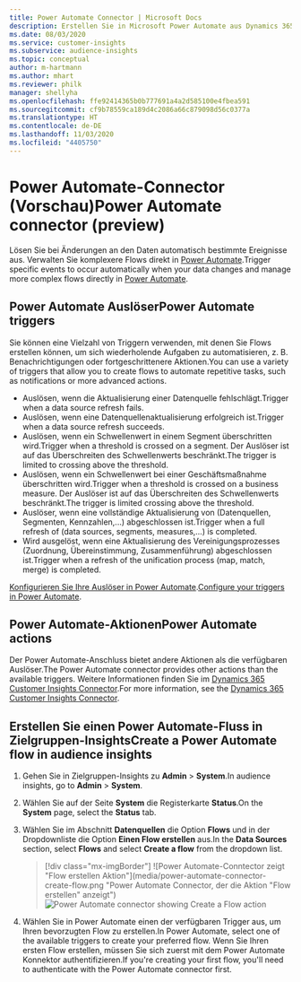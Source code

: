 ```yaml
---
title: Power Automate Connector | Microsoft Docs
description: Erstellen Sie in Microsoft Power Automate aus Dynamics 365 Customer Insights Flows.
ms.date: 08/03/2020
ms.service: customer-insights
ms.subservice: audience-insights
ms.topic: conceptual
author: m-hartmann
ms.author: mhart
ms.reviewer: philk
manager: shellyha
ms.openlocfilehash: ffe92414365b0b777691a4a2d585100e4fbea591
ms.sourcegitcommit: cf9b78559ca189d4c2086a66c879098d56c0377a
ms.translationtype: HT
ms.contentlocale: de-DE
ms.lasthandoff: 11/03/2020
ms.locfileid: "4405750"
---
```

# <a name="power-automate-connector-preview"></a><span data-ttu-id="9319f-103">Power Automate-Connector (Vorschau)</span><span class="sxs-lookup"><span data-stu-id="9319f-103">Power Automate connector (preview)</span></span>

<span data-ttu-id="9319f-104">Lösen Sie bei Änderungen an den Daten automatisch bestimmte Ereignisse aus. Verwalten Sie komplexere Flows direkt in [Power Automate](https://flow.microsoft.com/).</span><span class="sxs-lookup"><span data-stu-id="9319f-104">Trigger specific events to occur automatically when your data changes and manage more complex flows directly in [Power Automate](https://flow.microsoft.com/).</span></span>

## <a name="power-automate-triggers"></a><span data-ttu-id="9319f-105">Power Automate Auslöser</span><span class="sxs-lookup"><span data-stu-id="9319f-105">Power Automate triggers</span></span>

<span data-ttu-id="9319f-106">Sie können eine Vielzahl von Triggern verwenden, mit denen Sie Flows erstellen können, um sich wiederholende Aufgaben zu automatisieren, z. B. Benachrichtigungen oder fortgeschrittenere Aktionen.</span><span class="sxs-lookup"><span data-stu-id="9319f-106">You can use a variety of triggers that allow you to create flows to automate repetitive tasks, such as notifications or more advanced actions.</span></span> 

- <span data-ttu-id="9319f-107">Auslösen, wenn die Aktualisierung einer Datenquelle fehlschlägt.</span><span class="sxs-lookup"><span data-stu-id="9319f-107">Trigger when a data source refresh fails.</span></span> 
- <span data-ttu-id="9319f-108">Auslösen, wenn eine Datenquellenaktualisierung erfolgreich ist.</span><span class="sxs-lookup"><span data-stu-id="9319f-108">Trigger when a data source refresh succeeds.</span></span>
- <span data-ttu-id="9319f-109">Auslösen, wenn ein Schwellenwert in einem Segment überschritten wird.</span><span class="sxs-lookup"><span data-stu-id="9319f-109">Trigger when a threshold is crossed on a segment.</span></span> <span data-ttu-id="9319f-110">Der Auslöser ist auf das Überschreiten des Schwellenwerts beschränkt.</span><span class="sxs-lookup"><span data-stu-id="9319f-110">The trigger is limited to crossing above the threshold.</span></span>
- <span data-ttu-id="9319f-111">Auslösen, wenn ein Schwellenwert bei einer Geschäftsmaßnahme überschritten wird.</span><span class="sxs-lookup"><span data-stu-id="9319f-111">Trigger when a threshold is crossed on a business measure.</span></span> <span data-ttu-id="9319f-112">Der Auslöser ist auf das Überschreiten des Schwellenwerts beschränkt.</span><span class="sxs-lookup"><span data-stu-id="9319f-112">The trigger is limited crossing above the threshold.</span></span>
- <span data-ttu-id="9319f-113">Auslöser, wenn eine vollständige Aktualisierung von (Datenquellen, Segmenten, Kennzahlen,...) abgeschlossen ist.</span><span class="sxs-lookup"><span data-stu-id="9319f-113">Trigger when a full refresh of (data sources, segments, measures,...) is completed.</span></span>
- <span data-ttu-id="9319f-114">Wird ausgelöst, wenn eine Aktualisierung des Vereinigungsprozesses (Zuordnung, Übereinstimmung, Zusammenführung) abgeschlossen ist.</span><span class="sxs-lookup"><span data-stu-id="9319f-114">Trigger when a refresh of the unification process (map, match, merge) is completed.</span></span>

<span data-ttu-id="9319f-115">[Konfigurieren Sie Ihre Auslöser in Power Automate](https://flow.microsoft.com/connectors/shared_customerinsights/dynamics-365-customer-insights-connector/).</span><span class="sxs-lookup"><span data-stu-id="9319f-115">[Configure your triggers in Power Automate](https://flow.microsoft.com/connectors/shared_customerinsights/dynamics-365-customer-insights-connector/).</span></span>

## <a name="power-automate-actions"></a><span data-ttu-id="9319f-116">Power Automate-Aktionen</span><span class="sxs-lookup"><span data-stu-id="9319f-116">Power Automate actions</span></span>
<span data-ttu-id="9319f-117">Der Power Automate-Anschluss bietet andere Aktionen als die verfügbaren Auslöser.</span><span class="sxs-lookup"><span data-stu-id="9319f-117">The Power Automate connector provides other actions than the available triggers.</span></span> <span data-ttu-id="9319f-118">Weitere Informationen finden Sie im [Dynamics 365 Customer Insights Connector](https://docs.microsoft.com/connectors/customerinsights/).</span><span class="sxs-lookup"><span data-stu-id="9319f-118">For more information, see the [Dynamics 365 Customer Insights Connector](https://docs.microsoft.com/connectors/customerinsights/).</span></span>

## <a name="create-a-power-automate-flow-in-audience-insights"></a><span data-ttu-id="9319f-119">Erstellen Sie einen Power Automate-Fluss in Zielgruppen-Insights</span><span class="sxs-lookup"><span data-stu-id="9319f-119">Create a Power Automate flow in audience insights</span></span>

1. <span data-ttu-id="9319f-120">Gehen Sie in Zielgruppen-Insights zu **Admin** > **System**.</span><span class="sxs-lookup"><span data-stu-id="9319f-120">In audience insights, go to **Admin** > **System**.</span></span>

1. <span data-ttu-id="9319f-121">Wählen Sie auf der Seite **System** die Registerkarte **Status**.</span><span class="sxs-lookup"><span data-stu-id="9319f-121">On the **System** page, select the **Status** tab.</span></span>

1. <span data-ttu-id="9319f-122">Wählen Sie im Abschnitt **Datenquellen** die Option **Flows** und in der Dropdownliste die Option **Einen Flow erstellen** aus.</span><span class="sxs-lookup"><span data-stu-id="9319f-122">In the **Data Sources** section, select **Flows** and select **Create a flow** from the dropdown list.</span></span>
   > [!div class="mx-imgBorder"]
   > <span data-ttu-id="9319f-123">![Power Automate-Conntector zeigt "Flow erstellen Aktion"](media/power-automate-connector-create-flow.png "Power Automate Connector, der die Aktion "Flow erstellen" anzeigt")</span><span class="sxs-lookup"><span data-stu-id="9319f-123">![Power Automate connector showing Create a Flow action](media/power-automate-connector-create-flow.png "Power Automate connector showing Create a Flow action")</span></span>

1. <span data-ttu-id="9319f-124">Wählen Sie in Power Automate einen der verfügbaren Trigger aus, um Ihren bevorzugten Flow zu erstellen.</span><span class="sxs-lookup"><span data-stu-id="9319f-124">In Power Automate, select one of the available triggers to create your preferred flow.</span></span> <span data-ttu-id="9319f-125">Wenn Sie Ihren ersten Flow erstellen, müssen Sie sich zuerst mit dem Power Automate Konnektor authentifizieren.</span><span class="sxs-lookup"><span data-stu-id="9319f-125">If you're creating your first flow, you'll need to authenticate with the Power Automate connector first.</span></span>
